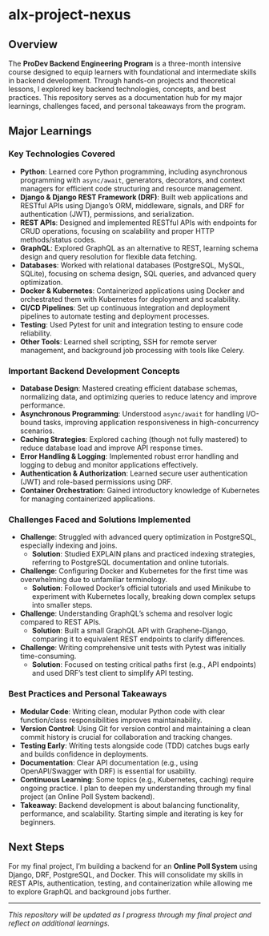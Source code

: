 # alx-project-nexus

## Overview
The **ProDev Backend Engineering Program** is a three-month intensive course designed to equip learners with foundational and intermediate skills in backend development. Through hands-on projects and theoretical lessons, I explored key backend technologies, concepts, and best practices. This repository serves as a documentation hub for my major learnings, challenges faced, and personal takeaways from the program.

## Major Learnings

### Key Technologies Covered
- **Python**: Learned core Python programming, including asynchronous programming with `async/await`, generators, decorators, and context managers for efficient code structuring and resource management.
- **Django & Django REST Framework (DRF)**: Built web applications and RESTful APIs using Django’s ORM, middleware, signals, and DRF for authentication (JWT), permissions, and serialization.
- **REST APIs**: Designed and implemented RESTful APIs with endpoints for CRUD operations, focusing on scalability and proper HTTP methods/status codes.
- **GraphQL**: Explored GraphQL as an alternative to REST, learning schema design and query resolution for flexible data fetching.
- **Databases**: Worked with relational databases (PostgreSQL, MySQL, SQLite), focusing on schema design, SQL queries, and advanced query optimization.
- **Docker & Kubernetes**: Containerized applications using Docker and orchestrated them with Kubernetes for deployment and scalability.
- **CI/CD Pipelines**: Set up continuous integration and deployment pipelines to automate testing and deployment processes.
- **Testing**: Used Pytest for unit and integration testing to ensure code reliability.
- **Other Tools**: Learned shell scripting, SSH for remote server management, and background job processing with tools like Celery.

### Important Backend Development Concepts
- **Database Design**: Mastered creating efficient database schemas, normalizing data, and optimizing queries to reduce latency and improve performance.
- **Asynchronous Programming**: Understood `async/await` for handling I/O-bound tasks, improving application responsiveness in high-concurrency scenarios.
- **Caching Strategies**: Explored caching (though not fully mastered) to reduce database load and improve API response times.
- **Error Handling & Logging**: Implemented robust error handling and logging to debug and monitor applications effectively.
- **Authentication & Authorization**: Learned secure user authentication (JWT) and role-based permissions using DRF.
- **Container Orchestration**: Gained introductory knowledge of Kubernetes for managing containerized applications.

### Challenges Faced and Solutions Implemented
- **Challenge**: Struggled with advanced query optimization in PostgreSQL, especially indexing and joins.
  - **Solution**: Studied EXPLAIN plans and practiced indexing strategies, referring to PostgreSQL documentation and online tutorials.
- **Challenge**: Configuring Docker and Kubernetes for the first time was overwhelming due to unfamiliar terminology.
  - **Solution**: Followed Docker’s official tutorials and used Minikube to experiment with Kubernetes locally, breaking down complex setups into smaller steps.
- **Challenge**: Understanding GraphQL’s schema and resolver logic compared to REST APIs.
  - **Solution**: Built a small GraphQL API with Graphene-Django, comparing it to equivalent REST endpoints to clarify differences.
- **Challenge**: Writing comprehensive unit tests with Pytest was initially time-consuming.
  - **Solution**: Focused on testing critical paths first (e.g., API endpoints) and used DRF’s test client to simplify API testing.

### Best Practices and Personal Takeaways
- **Modular Code**: Writing clean, modular Python code with clear function/class responsibilities improves maintainability.
- **Version Control**: Using Git for version control and maintaining a clean commit history is crucial for collaboration and tracking changes.
- **Testing Early**: Writing tests alongside code (TDD) catches bugs early and builds confidence in deployments.
- **Documentation**: Clear API documentation (e.g., using OpenAPI/Swagger with DRF) is essential for usability.
- **Continuous Learning**: Some topics (e.g., Kubernetes, caching) require ongoing practice. I plan to deepen my understanding through my final project (an Online Poll System backend).
- **Takeaway**: Backend development is about balancing functionality, performance, and scalability. Starting simple and iterating is key for beginners.

## Next Steps
For my final project, I’m building a backend for an **Online Poll System** using Django, DRF, PostgreSQL, and Docker. This will consolidate my skills in REST APIs, authentication, testing, and containerization while allowing me to explore GraphQL and background jobs further.

---

*This repository will be updated as I progress through my final project and reflect on additional learnings.*